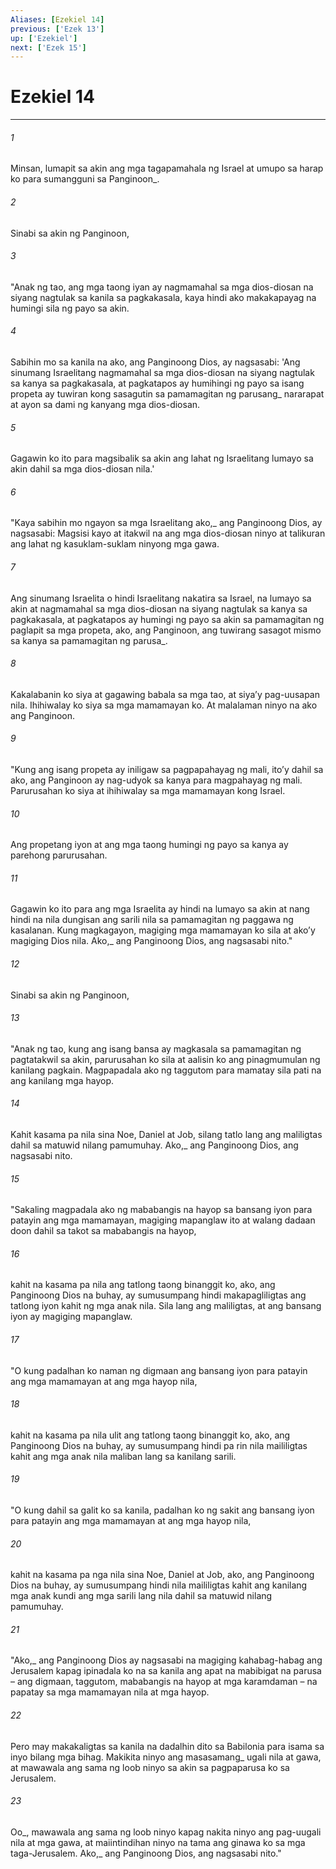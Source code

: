 ```yaml
---
Aliases: [Ezekiel 14]
previous: ['Ezek 13']
up: ['Ezekiel']
next: ['Ezek 15']
---
```

# Ezekiel 14

***






















###### 1 










Minsan, lumapit sa akin ang mga tagapamahala ng Israel at umupo sa harap ko para sumangguni sa Panginoon_. 





















###### 2 










Sinabi sa akin ng Panginoon, 





















###### 3 










"Anak ng tao, ang mga taong iyan ay nagmamahal sa mga dios-diosan na siyang nagtulak sa kanila sa pagkakasala, kaya hindi ako makakapayag na humingi sila ng payo sa akin. 





















###### 4 










Sabihin mo sa kanila na ako, ang Panginoong Dios, ay nagsasabi: 'Ang sinumang Israelitang nagmamahal sa mga dios-diosan na siyang nagtulak sa kanya sa pagkakasala, at pagkatapos ay humihingi ng payo sa isang propeta ay tuwiran kong sasagutin sa pamamagitan ng parusang_ nararapat at ayon sa dami ng kanyang mga dios-diosan. 





















###### 5 










Gagawin ko ito para magsibalik sa akin ang lahat ng Israelitang lumayo sa akin dahil sa mga dios-diosan nila.' 





















###### 6 










"Kaya sabihin mo ngayon sa mga Israelitang ako,_ ang Panginoong Dios, ay nagsasabi: Magsisi kayo at itakwil na ang mga dios-diosan ninyo at talikuran ang lahat ng kasuklam-suklam ninyong mga gawa. 





















###### 7 










Ang sinumang Israelita o hindi Israelitang nakatira sa Israel, na lumayo sa akin at nagmamahal sa mga dios-diosan na siyang nagtulak sa kanya sa pagkakasala, at pagkatapos ay humingi ng payo sa akin sa pamamagitan ng paglapit sa mga propeta, ako, ang Panginoon, ang tuwirang sasagot mismo sa kanya sa pamamagitan ng parusa_. 





















###### 8 










Kakalabanin ko siya at gagawing babala sa mga tao, at siyaʼy pag-uusapan nila. Ihihiwalay ko siya sa mga mamamayan ko. At malalaman ninyo na ako ang Panginoon. 





















###### 9 










"Kung ang isang propeta ay iniligaw sa pagpapahayag ng mali, itoʼy dahil sa ako, ang Panginoon ay nag-udyok sa kanya para magpahayag ng mali. Parurusahan ko siya at ihihiwalay sa mga mamamayan kong Israel. 





















###### 10 










Ang propetang iyon at ang mga taong humingi ng payo sa kanya ay parehong parurusahan. 





















###### 11 










Gagawin ko ito para ang mga Israelita ay hindi na lumayo sa akin at nang hindi na nila dungisan ang sarili nila sa pamamagitan ng paggawa ng kasalanan. Kung magkagayon, magiging mga mamamayan ko sila at akoʼy magiging Dios nila. Ako,_ ang Panginoong Dios, ang nagsasabi nito." 





















###### 12 










Sinabi sa akin ng Panginoon, 





















###### 13 










"Anak ng tao, kung ang isang bansa ay magkasala sa pamamagitan ng pagtatakwil sa akin, parurusahan ko sila at aalisin ko ang pinagmumulan ng kanilang pagkain. Magpapadala ako ng taggutom para mamatay sila pati na ang kanilang mga hayop. 





















###### 14 










Kahit kasama pa nila sina Noe, Daniel at Job, silang tatlo lang ang maliligtas dahil sa matuwid nilang pamumuhay. Ako,_ ang Panginoong Dios, ang nagsasabi nito. 





















###### 15 










"Sakaling magpadala ako ng mababangis na hayop sa bansang iyon para patayin ang mga mamamayan, magiging mapanglaw ito at walang dadaan doon dahil sa takot sa mababangis na hayop, 





















###### 16 










kahit na kasama pa nila ang tatlong taong binanggit ko, ako, ang Panginoong Dios na buhay, ay sumusumpang hindi makapagliligtas ang tatlong iyon kahit ng mga anak nila. Sila lang ang maliligtas, at ang bansang iyon ay magiging mapanglaw. 





















###### 17 










"O kung padalhan ko naman ng digmaan ang bansang iyon para patayin ang mga mamamayan at ang mga hayop nila, 





















###### 18 










kahit na kasama pa nila ulit ang tatlong taong binanggit ko, ako, ang Panginoong Dios na buhay, ay sumusumpang hindi pa rin nila maililigtas kahit ang mga anak nila maliban lang sa kanilang sarili. 





















###### 19 










"O kung dahil sa galit ko sa kanila, padalhan ko ng sakit ang bansang iyon para patayin ang mga mamamayan at ang mga hayop nila, 





















###### 20 










kahit na kasama pa nga nila sina Noe, Daniel at Job, ako, ang Panginoong Dios na buhay, ay sumusumpang hindi nila maililigtas kahit ang kanilang mga anak kundi ang mga sarili lang nila dahil sa matuwid nilang pamumuhay. 





















###### 21 










"Ako,_ ang Panginoong Dios ay nagsasabi na magiging kahabag-habag ang Jerusalem kapag ipinadala ko na sa kanila ang apat na mabibigat na parusa – ang digmaan, taggutom, mababangis na hayop at mga karamdaman – na papatay sa mga mamamayan nila at mga hayop. 





















###### 22 










Pero may makakaligtas sa kanila na dadalhin dito sa Babilonia para isama sa inyo bilang mga bihag. Makikita ninyo ang masasamang_ ugali nila at gawa, at mawawala ang sama ng loob ninyo sa akin sa pagpaparusa ko sa Jerusalem. 





















###### 23 










Oo_, mawawala ang sama ng loob ninyo kapag nakita ninyo ang pag-uugali nila at mga gawa, at maiintindihan ninyo na tama ang ginawa ko sa mga taga-Jerusalem. Ako,_ ang Panginoong Dios, ang nagsasabi nito."
